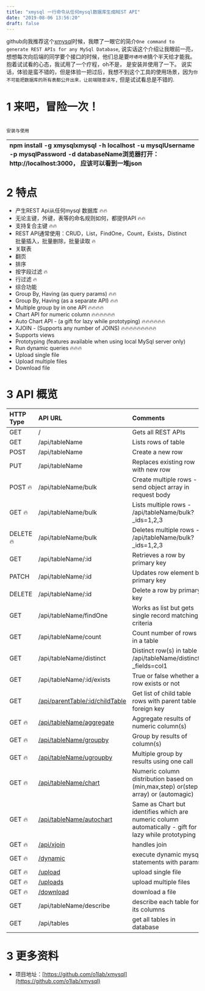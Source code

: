 ```yaml
---
title: "xmysql 一行命令从任何mysql数据库生成REST API"
date: "2019-08-06 13:56:20"
draft: false
---
```

github向我推荐这个[xmysql](https://github.com/o1lab/xmysql)时候，我瞟了一眼它的简介`One command to generate REST APIs for any MySql Database`, 说实话这个介绍让我眼前一亮，想想每次向后端的同学要个接口的时候，他们总是要`哼哧哼哧`搞个半天给才能我。抱着试试看的心态，我试用了一个疗程，oh不是， 是安装并使用了一下。 说实话，体验是蛮不错的，但是体验一把过后，我想不到这个工具的使用场景，因为`你不可能把数据库的所有表都公开出来，让前端随意读写,` 但是试试看总是不错的.

# 1 来吧，冒险一次！
<br />`安装与使用`

| npm install -g xmysqlxmysql -h localhost -u mysqlUsername -p mysqlPassword -d databaseName浏览器打开：http://localhost:3000， 应该可以看到一堆json |
| :--- |


# 2 特点

- 产生REST Api从任何mysql 数据库 🔥🔥
- 无论主键，外键，表等的命名规则如何，都提供API 🔥🔥
- 支持复合主键 🔥🔥
- REST API通常使用：CRUD，List，FindOne，Count，Exists，Distinct<br />批量插入，批量删除，批量读取 🔥
- 关联表
- 翻页
- 排序
- 按字段过滤 🔥
- 行过滤 🔥
- 综合功能
- Group By, Having (as query params) 🔥🔥
- Group By, Having (as a separate API) 🔥🔥
- Multiple group by in one API 🔥🔥🔥🔥
- Chart API for numeric column 🔥🔥🔥🔥🔥🔥
- Auto Chart API - (a gift for lazy while prototyping) 🔥🔥🔥🔥🔥🔥
- XJOIN - (Supports any number of JOINS) 🔥🔥🔥🔥🔥🔥🔥🔥🔥
- Supports views
- Prototyping (features available when using local MySql server only)
- Run dynamic queries 🔥🔥🔥
- Upload single file
- Upload multiple files
- Download file

# 3 API 概览
| HTTP Type | API URL | Comments |
| :--- | :--- | :--- |
| GET | / | Gets all REST APIs |
| GET | /api/tableName | Lists rows of table |
| POST | /api/tableName | Create a new row |
| PUT | /api/tableName | Replaces existing row with new row |
| POST :fire: | /api/tableName/bulk | Create multiple rows - send object array in request body |
| GET :fire: | /api/tableName/bulk | Lists multiple rows - /api/tableName/bulk?_ids=1,2,3 |
| DELETE :fire: | /api/tableName/bulk | Deletes multiple rows - /api/tableName/bulk?_ids=1,2,3 |
| GET | /api/tableName/:id | Retrieves a row by primary key |
| PATCH | /api/tableName/:id | Updates row element by primary key |
| DELETE | /api/tableName/:id | Delete a row by primary key |
| GET | /api/tableName/findOne | Works as list but gets single record matching criteria |
| GET | /api/tableName/count | Count number of rows in a table |
| GET | /api/tableName/distinct | Distinct row(s) in table - /api/tableName/distinct?_fields=col1 |
| GET | /api/tableName/:id/exists | True or false whether a row exists or not |
| GET | [/api/parentTable/:id/childTable](https://wdd.js.org/readme-of-xmysql.html#relational-tables) | Get list of child table rows with parent table foreign key |
| GET :fire: | [/api/tableName/aggregate](https://wdd.js.org/readme-of-xmysql.html#aggregate-functions) | Aggregate results of numeric column(s) |
| GET :fire: | [/api/tableName/groupby](https://wdd.js.org/readme-of-xmysql.html#group-by-having-as-api) | Group by results of column(s) |
| GET :fire: | [/api/tableName/ugroupby](https://wdd.js.org/readme-of-xmysql.html#union-of-multiple-group-by-statements) | Multiple group by results using one call |
| GET :fire: | [/api/tableName/chart](https://wdd.js.org/readme-of-xmysql.html#chart) | Numeric column distribution based on (min,max,step) or(step array) or (automagic) |
| GET :fire: | [/api/tableName/autochart](https://wdd.js.org/readme-of-xmysql.html#autochart) | Same as Chart but identifies which are numeric column automatically - gift for lazy while prototyping |
| GET :fire: | [/api/xjoin](https://wdd.js.org/readme-of-xmysql.html#xjoin) | handles join |
| GET :fire: | [/dynamic](https://wdd.js.org/readme-of-xmysql.html#run-dynamic-queries) | execute dynamic mysql statements with params |
| GET :fire: | [/upload](https://wdd.js.org/readme-of-xmysql.html#upload-single-file) | upload single file |
| GET :fire: | [/uploads](https://wdd.js.org/readme-of-xmysql.html#upload-multiple-files) | upload multiple files |
| GET :fire: | [/download](https://wdd.js.org/readme-of-xmysql.html#download-file) | download a file |
| GET | /api/tableName/describe | describe each table for its columns |
| GET | /api/tables | get all tables in database |


# 3 更多资料

- 项目地址：[https://github.com/o1lab/xmysql](https://github.com/o1lab/xmysql)

